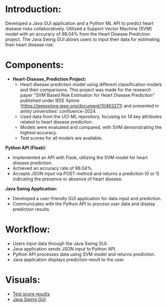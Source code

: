 # **Introduction:**

Developed a Java GUI application and a Python ML API to predict heart disease risks collaboratively. Utilized a Support Vector Machine (SVM) model with an accuracy of 98.04% from the Heart Disease Prediction project. The Java Swing GUI allows users to input their data for estimating their heart disease risk.

# **Components:**

- **Heart-Disease_Prediction Project:**
  - Heart disease prediction model using different classification models and their comparisons. This project was made for the research paper "SVM Based Risk Estimation for Heart Disease Prediction" published under IEEE Xplore     (https://ieeexplore.ieee.org/document/10463271) and presented in amity universities' confluence-2024.
  - Used data from the UCI ML repository, focusing on 14 key attributes related to heart disease prediction.
  - Models were evaluated and compared, with SVM demonstrating the highest accuracy.
  - Test scores for all models are available.
  
**Python API (Flask):**
- Implemented an API with Flask, utilizing the SVM model for heart disease prediction.
- Achieved an accuracy rate of 98.04%.
- Accepts JSON input via POST method and returns a prediction (0 or 1) indicating the presence or absence of heart disease.

**Java Swing Application:**
- Developed a user-friendly GUI application for data input and prediction.
- Communicates with the Python API to process user data and display prediction results.

# **Workflow:**
- Users input data through the Java Swing GUI.
- Java application sends JSON input to Python API.
- Python API processes data using SVM model and returns prediction.
- Java application displays prediction result to the user.

# **Visuals:**
- [Test score results](https://github.com/Yash-29-10-2003/Heart-Disease_Prediction/assets/89728102/828d52dd-c1aa-488c-aec7-13e241bb5b7f)
- [Java Swing GUI](https://github.com/Yash-29-10-2003/Heart-Disease-Predictor/assets/89728102/f97c62f4-c803-46d2-8564-fb55efe6fade)

